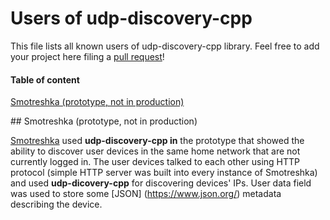 # Users of udp-discovery-cpp

This file lists all known users of udp-discovery-cpp library. Feel free to add your project here filing a [pull request](https://github.com/truvorskameikin/udp-discovery-cpp/pulls)!

#### Table of content

[Smotreshka (prototype, not in production)](#smotreshka)

<a name="smotreshka">
## Smotreshka (prototype, not in production)

[Smotreshka](https://smotreshka.tv/) used **udp-discovery-cpp in** the prototype that showed the ability to discover user devices in the same home network that are not currently logged in. The user devices talked to each other using HTTP protocol (simple HTTP server was built into every instance of Smotreshka) and used **udp-dicovery-cpp** for discovering devices' IPs. User data field was used to store some [JSON] (https://www.json.org/) metadata describing the device.
